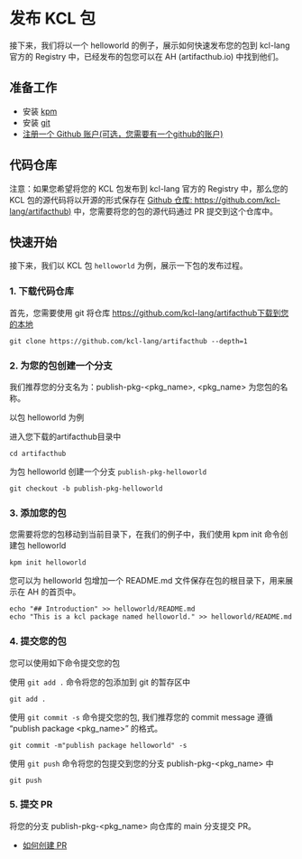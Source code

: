 # 发布 KCL 包

接下来，我们将以一个 helloworld 的例子，展示如何快速发布您的包到 kcl-lang 官方的 Registry 中，已经发布的包您可以在 AH (artifacthub.io) 中找到他们。

## 准备工作

- 安装 [kpm](https://kcl-lang.io/zh-CN/docs/user_docs/guides/package-management/installation/)
- 安装 [git](https://git-scm.com/book/zh/v2/%E8%B5%B7%E6%AD%A5-%E5%AE%89%E8%A3%85-Git)
- [注册一个 Github 账户(可选，您需要有一个github的账户)](https://docs.github.com/zh/get-started/signing-up-for-github/signing-up-for-a-new-github-account)

## 代码仓库

注意：如果您希望将您的 KCL 包发布到 kcl-lang 官方的 Registry 中，那么您的 KCL 包的源代码将以开源的形式保存在 [Github 仓库: https://github.com/kcl-lang/artifacthub)](https://github.com/kcl-lang/artifacthub) 中，您需要将您的包的源代码通过 PR 提交到这个仓库中。

## 快速开始
接下来，我们以 KCL 包 `helloworld` 为例，展示一下包的发布过程。

### 1. 下载代码仓库

首先，您需要使用 git 将仓库 https://github.com/kcl-lang/artifacthub下载到您的本地 

```
git clone https://github.com/kcl-lang/artifacthub --depth=1
```

### 2. 为您的包创建一个分支

我们推荐您的分支名为：publish-pkg-<pkg_name>, <pkg_name> 为您包的名称。

以包 helloworld 为例

进入您下载的artifacthub目录中
```
cd artifacthub
```
为包 helloworld 创建一个分支 `publish-pkg-helloworld`
```
git checkout -b publish-pkg-helloworld
```

### 3. 添加您的包

您需要将您的包移动到当前目录下，在我们的例子中，我们使用 kpm init 命令创建包 helloworld

```
kpm init helloworld
```

您可以为 helloworld 包增加一个 README.md 文件保存在包的根目录下，用来展示在 AH 的首页中。
```
echo "## Introduction" >> helloworld/README.md
echo "This is a kcl package named helloworld." >> helloworld/README.md
```

### 4. 提交您的包

您可以使用如下命令提交您的包

使用 `git add .` 命令将您的包添加到 git 的暂存区中

```
git add .
```

使用 `git commit -s` 命令提交您的包, 我们推荐您的 commit message 遵循  “publish package <pkg_name>” 的格式。
```
git commit -m"publish package helloworld" -s
```

使用 `git push` 命令将您的包提交到您的分支 publish-pkg-<pkg_name> 中
```
git push
```

### 5. 提交 PR

将您的分支 publish-pkg-<pkg_name> 向仓库的 main 分支提交 PR。

- [如何创建 PR](https://docs.github.com/zh/pull-requests/collaborating-with-pull-requests/proposing-changes-to-your-work-with-pull-requests/creating-a-pull-request)



 